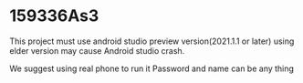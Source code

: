 # 159336As3
This project must use android studio preview version(2021.1.1 or later)
using elder version may cause Android studio crash.

We suggest using real phone to run it
Password and name can be any thing
